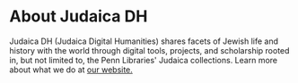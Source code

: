# About Judaica DH

Judaica DH (Judaica Digital Humanities) shares facets of Jewish life and history with the world through digital tools,
projects, and scholarship rooted in, but not limited to, the Penn Libraries' Judaica collections.
Learn more about what we do at [our website.](https://www.library.upenn.edu/kislak/judaicadh)